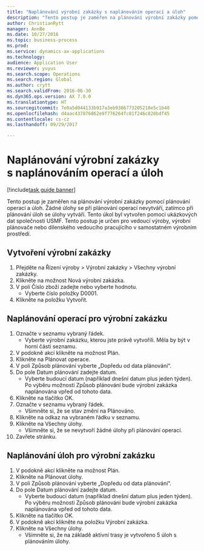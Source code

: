 ```yaml
--- 
title: "Naplánování výrobní zakázky s naplánováním operací a úloh"
description: "Tento postup je zaměřen na plánování výrobní zakázky pomocí plánování operací a úloh."
author: ChristianRytt
manager: AnnBe
ms.date: 10/27/2016
ms.topic: business-process
ms.prod: 
ms.service: dynamics-ax-applications
ms.technology: 
audience: Application User
ms.reviewer: yuyus
ms.search.scope: Operations
ms.search.region: Global
ms.author: crytt
ms.search.validFrom: 2016-06-30
ms.dyn365.ops.version: AX 7.0.0
ms.translationtype: HT
ms.sourcegitcommit: 7e0a5d044133b917a3eb9386773205218e5c1b40
ms.openlocfilehash: d4aac437876862e9f776264fc81f246c820bdf45
ms.contentlocale: cs-cz
ms.lasthandoff: 09/29/2017

---
```

# <a name="schedule-a-production-order-with-operations-and-job-scheduling"></a>Naplánování výrobní zakázky s naplánováním operací a úloh

[!include[task guide banner](../../includes/task-guide-banner.md)]

Tento postup je zaměřen na plánování výrobní zakázky pomocí plánování operací a úloh. Žádné úlohy se při plánování operací nevytváří, zatímco při plánování úloh se úlohy vytváří. Tento úkol byl vytvořen pomocí ukázkových dat společnosti USMF. Tento postup je určen pro vedoucí výroby, výrobní plánovače nebo dílenského vedoucího pracujícího v samostatném výrobním prostředí.


## <a name="create-a-production-order"></a>Vytvoření výrobní zakázky
1. Přejděte na Řízení výroby > Výrobní zakázky > Všechny výrobní zakázky.
2. Klikněte na možnost Nová výrobní zakázka.
3. V poli Číslo zboží zadejte nebo vyberte hodnotu.
    * Vyberte číslo položky D0001.  
4. Klikněte na položku Vytvořit.

## <a name="schedule-operations-for-the-production-order"></a>Naplánování operací pro výrobní zakázku
1. Označte v seznamu vybraný řádek.
    * Vyberte výrobní zakázku, kterou jste právě vytvořili. Měla by být v horní části seznamu.      
2. V podokně akcí klikněte na možnost Plán.
3. Klikněte na Plánovat operace.
4. V poli Způsob plánování vyberte „Dopředu od data plánování“.
5. Do pole Datum plánování zadejte datum.
    * Vyberte budoucí datum (například dnešní datum plus jeden týden). Po výběru možnosti Způsob plánování bude výrobní zakázka naplánována vpřed od tohoto data.  
6. Klikněte na tlačítko OK.
7. Označte v seznamu vybraný řádek.
    * Všimněte si, že se stav změní na Plánováno.  
8. Klikněte na odkaz na vybraném řádku v seznamu.
9. Klikněte na Všechny úlohy.
    * Všimněte si, že se nevytvoří žádné úlohy při plánování operací.  
10. Zavřete stránku.

## <a name="schedule-jobs-for-the-production-order"></a>Naplánování úloh pro výrobní zakázku
1. V podokně akcí klikněte na možnost Plán.
2. Klikněte na Plánovat úlohy.
3. V poli Způsob plánování vyberte „Dopředu od data plánování“.
4. Do pole Datum plánování zadejte datum.
    * Vyberte budoucí datum (například dnešní datum plus jeden týden). Po výběru možnosti Způsob plánování bude výrobní zakázka naplánována vpřed od tohoto data.  
5. Klikněte na tlačítko OK.
6. V podokně akcí klikněte na položku Výrobní zakázka.
7. Klikněte na Všechny úlohy.
    * Všimněte si, že na základě aktivní trasy je vytvořeno 5 úloh s plánováním úlohy.  


